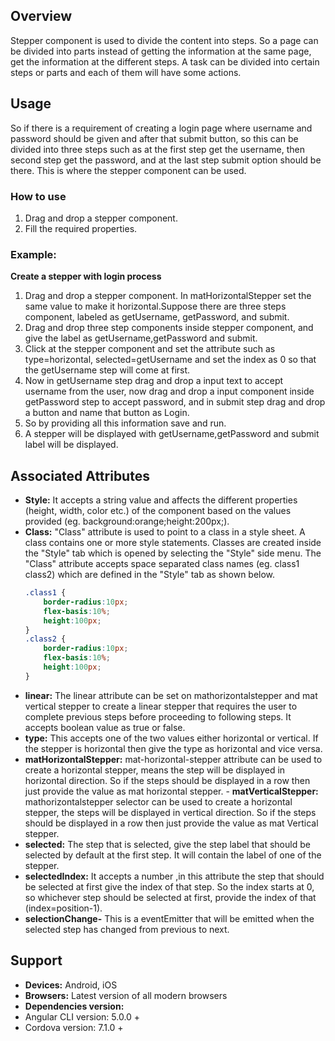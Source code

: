 ## Overview 
Stepper component is used to divide the content into steps. So a page can be divided into parts instead of getting the information at the same page, get the information at the different steps. A task can be divided into certain steps or parts and each of them will have some actions.
## Usage
So if there is a requirement of creating a login page where username and password should be given and after that submit button, so this can be divided into three steps such as at the first step get the username, then second step get the password, and at the last step submit option should be there. This is where the stepper component can be used.
### How to use
1. Drag and drop a stepper component.
2. Fill the required properties.
### Example:
**Create a stepper with login process** 
1. Drag and drop a stepper component. In matHorizontalStepper set the same value to make it horizontal.Suppose there are three steps component, labeled as getUsername, getPassword, and submit.
2. Drag and drop three step components inside stepper component, and give the label as getUsername,getPassword and submit.
3. Click at the stepper component and set the attribute such as type=horizontal, selected=getUsername  and set the index as 0 so that the getUsername step will come at first.
4. Now in getUsername step drag and drop a input text to accept username from the user, now drag and drop a input component inside getPassword step to accept password, and in submit step drag and drop a button and name that button as Login.
5. So by providing all this information save and run.
6. A stepper will be displayed with getUsername,getPassword and submit label will be displayed. 
## Associated Attributes 
- **Style:** It accepts a string value and affects the different properties (height, width, color etc.) of the component based on the values provided (eg. background:orange;height:200px;).
- **Class:** "Class" attribute is used to point to a class in a style sheet. A class contains one or more style statements. Classes are created inside the "Style" tab which is opened by selecting the "Style" side menu. The "Class" attribute accepts space separated class names (eg. class1 class2) which are defined in the "Style" tab as shown below.
    ```css
    .class1 {
        border-radius:10px;
        flex-basis:10%;
        height:100px;
    }
    .class2 {
        border-radius:10px;
        flex-basis:10%;
        height:100px;
    }
    
    ```
- **linear:** The linear attribute can be set on mathorizontalstepper and mat vertical stepper to create a linear stepper that requires the user to complete previous steps before proceeding to following steps. It accepts boolean value as true or false.
- **type:** This accepts one of the two values either horizontal or vertical. If the stepper is horizontal then give the type as horizontal and vice versa. 
- **matHorizontalStepper:** mat-horizontal-stepper attribute can be used to create a horizontal stepper, means the step will be displayed in horizontal direction. So if the steps should be displayed in a row then just provide the value as mat horizontal stepper.              - **matVerticalStepper:** mathorizontalstepper selector can be used to create a horizontal stepper, the steps will be displayed in vertical direction. So if the steps should be displayed in a row then just provide the value  as mat Vertical stepper. 
- **selected:** The step that is selected, give the step label that should be selected by default at the first step. It will contain the  label of one of the stepper.
- **selectedIndex:** It accepts a number ,in this attribute the step that should be selected at first give the index of that step. So the index starts at 0, so whichever step should be selected at first, provide the index of that (index=position-1). 
- **selectionChange-** This is a eventEmitter that will be emitted when the selected step has changed from previous to next.
## Support
- **Devices:** Android, iOS
- **Browsers:**  Latest version of all modern browsers
- **Dependencies version:** 
- Angular CLI version: 5.0.0 + 
- Cordova version: 7.1.0 + 
